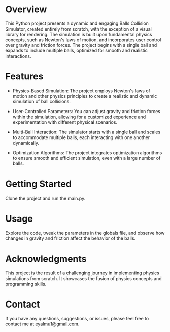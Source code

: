 # Overview
This Python project presents a dynamic and engaging Balls Collision Simulator, created entirely from scratch, with the exception of a visual library for rendering. The simulation is built upon fundamental physics concepts, such as Newton's laws of motion, and incorporates user control over gravity and friction forces. The project begins with a single ball and expands to include multiple balls, optimized for smooth and realistic interactions.

# Features
- Physics-Based Simulation: The project employs Newton's laws of motion and other physics principles to create a realistic and dynamic simulation of ball collisions.

- User-Controlled Parameters: You can adjust gravity and friction forces within the simulation, allowing for a customized experience and experimentation with different physical scenarios.

- Multi-Ball Interaction: The simulator starts with a single ball and scales to accommodate multiple balls, each interacting with one another dynamically.

- Optimization Algorithms: The project integrates optimization algorithms to ensure smooth and efficient simulation, even with a large number of balls.

# Getting Started
Clone the project and run the main.py.

# Usage
Explore the code, tweak the parameters in the globals file, and observe how changes in gravity and friction affect the behavior of the balls.

# Acknowledgments
This project is the result of a challenging journey in implementing physics simulations from scratch. It showcases the fusion of physics concepts and programming skills.

# Contact
If you have any questions, suggestions, or issues, please feel free to contact me at eyalmu1@gmail.com.
